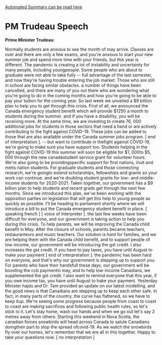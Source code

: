 [Automated Summary can be read here](./trudeau_summary.md)

# PM Trudeau Speech



**Prime Minister Trudeau**:

Normally students are anxious to see the month of may arrive.
Classes are over and there are only a few exams, and you're anxious to start your new summer job and spend more time with your friends, but this year is different.
The pandemic is creating a lot of instability and uncertainty for many people, including youngpeople.
Some people who are about to graduate were not able to take fully -- full advantage of the last semester, and now they're having trouble entering the job market.
Those who are still in school are facing similar obstacles.
a number of things have been cancelled, and there are many of you out there who are wondering what you're going to do in the coming months and how you're going to be able to pay your tuition for the coming year.
So last week we unveiled a $9 billion plan to help you to get through this crisis.
First of all, we announced the Canada emergency student benefit which will provide $1250 a month to students during the summer.
and if you have a disability, you will be receiving more.
At the same time, we are investing to create 76, 000 additional jobs for students in those sectors that need a hand or are actively contributing to the fight against COVID-19. These jobs can be added to those that are also available under the Canada summer jobs program.
[ end of interpretation ]. -- but want to contribute in thefight against COVID-19, we're going to make sure you have support too.
Students helping in the fight against COVID-19 this summer will soon be eligible for $1, 000to $5, 000 through the new canadastudent service grant for volunteer hours.
We're also going to be providingspecific support for first nations, inuit and metis nation students.
For graduate students and those connecting research, we're goingto extend scholarships, fellowships and grants so your work can continue.
and we're doubling student grants for low- and middle-income students for 2020-2021.
Taken together, our government has a $9 billion plan to help students and recent grads get through the next few months.
Since we introduced this plan, we've been working with the opposition parties on legislation that will get this help to young people as quickly as possible.
I'll be heading to parliament shortly where we will introduce a bill to put the Canada emergency student benefit in place.
[ speaking french ] [ voice of interpreter ]. the last few weeks have been difficult for everyone, and our government is taking action to help you during this crisis.
To help parents, we will be improving the Canada child benefit in May.
After the closure of schools, parents became teachers, restauranteurs and music teachers.
Our solution is hard for families, and we are helping them with the Canada child benefit, and to support people of low-income, our government will be introducing the gst credit.
I also increases the gst credit.
If you have to pay taxes, you have until August to make your payment [ end of interpretation ]. the pandemic has been hard on everyone, and that's why our government is stepping up to support you.
For parents who have their handsfull these days, our government will be boosting the ccb paymentin may, and to help low-income Canadians, we supplemented the gst credit.
I also want to remind everyone that this year, if you owe income tax, you have until August to hake your payment.
Yesterday Minister hajdu and Dr. Tam provided an update on our latest modelling, and the good news is that Canadians are stepping up to keep each other safe.
In fact, in many parts of the country, the curve has flattened, so we have to keep itup.
We're seeing some progress because people from coast to coast to coast are making sacrifices and following public health rules, so let's stick to it. Let's stay home, wash our hands and when we go out let's say 2 metres away from others.
Starting this weekend in Nova Scotia, the canadian forces snowbirds will head across Canada to salute Canadians doingtheir part to stop the spread ofcovid-19. As we watch the snowbirds fly over our homes, let's remember that we are all in this together.
Happy to take your questions now.
[ no interpretation ]
